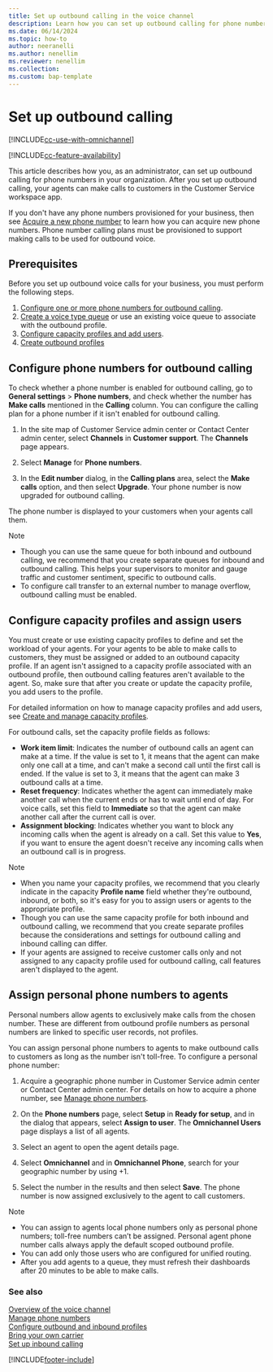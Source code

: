 ```yaml
---
title: Set up outbound calling in the voice channel
description: Learn how you can set up outbound calling for phone numbers in your organization.
ms.date: 06/14/2024
ms.topic: how-to
author: neeranelli
ms.author: nenellim
ms.reviewer: nenellim
ms.collection:
ms.custom: bap-template
---
```


# Set up outbound calling

[!INCLUDE[cc-use-with-omnichannel](../../includes/cc-use-with-omnichannel.md)]

[!INCLUDE[cc-feature-availability](../../includes/cc-feature-availability.md)]


This article describes how you, as an administrator, can set up outbound calling for phone numbers in your organization. After you set up outbound calling, your agents can make calls to customers in the Customer Service workspace app.

If you don't have any phone numbers provisioned for your business, then see [Acquire a new phone number](voice-channel-manage-phone-numbers.md#acquire-new-phone-numbers) to learn how you can acquire new phone numbers. Phone number calling plans must be provisioned to support making calls to be used for outbound voice.


## Prerequisites

Before you set up outbound voice calls for your business, you must perform the following steps.

1. [Configure one or more phone numbers for outbound calling](#configure-phone-numbers-for-outbound-calling).
1. [Create a voice type queue](voice-channel-inbound-calling.md#create-queues-for-voice-channels) or use an existing voice queue to associate with the outbound profile.
1. [Configure capacity profiles and add users](#configure-capacity-profiles-and-assign-users).
1. [Create outbound profiles](configure-outbound-inbound-profiles.md#create-outbound-profiles)

## Configure phone numbers for outbound calling

To check whether a phone number is enabled for outbound calling, go to **General settings** > **Phone numbers**, and check whether the number has **Make calls** mentioned in the **Calling** column. You can configure the calling plan for a phone number if it isn't enabled for outbound calling.

1. In the site map of Customer Service admin center or Contact Center admin center, select **Channels** in **Customer support**. The **Channels** page appears.
    
1. Select **Manage** for **Phone numbers**.
   
1. In the **Edit number** dialog, in the **Calling plans** area, select the **Make calls** option, and then select **Upgrade**.
   Your phone number is now upgraded for outbound calling.

The phone number is displayed to your customers when your agents call them.

> [!NOTE]
> - Though you can use the same queue for both inbound and outbound calling, we recommend that you create separate queues for inbound and outbound calling. This helps your supervisors to monitor and gauge traffic and customer sentiment, specific to outbound calls.
> - To configure call transfer to an external number to manage overflow, outbound calling must be enabled.

## Configure capacity profiles and assign users

You must create or use existing capacity profiles to define and set the workload of your agents. For your agents to be able to make calls to customers, they must be assigned or added to an outbound capacity profile. If an agent isn't assigned to a capacity profile associated with an outbound profile, then outbound calling features aren't available to the agent. So, make sure that after you create or update the capacity profile, you add users to the profile.

For detailed information on how to manage capacity profiles and add users, see [Create and manage capacity profiles](capacity-profiles.md).

For outbound calls, set the capacity profile fields as follows:

- **Work item limit**: Indicates the number of outbound calls an agent can make at a time. If the value is set to 1, it means that the agent can make only one call at a time, and can't make a second call until the first call is ended. If the value is set to 3, it means that the agent can make 3 outbound calls at a time. 
- **Reset frequency**: Indicates whether the agent can immediately make another call when the current ends or has to wait until end of day. For voice calls, set this field to **Immediate** so that the agent can make another call after the current call is over.
- **Assignment blocking**: Indicates whether you want to block any incoming calls when the agent is already on a call. Set this value to **Yes**, if you want to ensure the agent doesn't receive any incoming calls when an outbound call is in progress.

> [!NOTE]
>
> - When you name your capacity profiles, we recommend that you clearly indicate in the capacity **Profile name** field whether they're outbound, inbound, or both, so it's easy for you to assign users or agents to the appropriate profile.
> - Though you can use the same capacity profile for both inbound and outbound calling, we recommend that you create separate profiles because the considerations and settings for outbound calling and inbound calling can differ.
> - If your agents are assigned to receive customer calls only and not assigned to any capacity profile used for outbound calling, call features aren't displayed to the agent.

## Assign personal phone numbers to agents

Personal numbers allow agents to exclusively make calls from the chosen number. These are different from outbound profile numbers as personal numbers are linked to specific user records, not profiles. 

You can assign personal phone numbers to agents to make outbound calls to customers as long as the number isn't toll-free. To configure a personal phone number:

1. Acquire a geographic phone number in Customer Service admin center or Contact Center admin center. For details on how to acquire a phone number, see [Manage phone numbers](voice-channel-manage-phone-numbers.md).

1. On the **Phone numbers** page, select **Setup** in **Ready for setup**, and in the dialog that appears, select **Assign to user**. The **Omnichannel Users** page displays a list of all agents.

1. Select an agent to open the agent details page.

1. Select **Omnichannel** and in **Omnichannel Phone**, search for your geographic number by using +1. 
1. Select the number in the results and then select **Save**. The phone number is now assigned exclusively to the agent to call customers.

> [!NOTE]
> - You can assign to agents local phone numbers only as personal phone numbers; toll-free numbers can’t be assigned. Personal agent phone number calls always apply the default scoped outbound profile.
> - You can add only those users who are configured for unified routing.
> - After you add agents to a queue, they must refresh their dashboards after 20 minutes to be able to make calls.

### See also

[Overview of the voice channel](voice-channel.md)  
[Manage phone numbers](voice-channel-manage-phone-numbers.md)  
[Configure outbound and inbound profiles](configure-outbound-inbound-profiles.md)  
[Bring your own carrier](voice-channel-bring-your-own-number.md)  
[Set up inbound calling](voice-channel-inbound-calling.md)  

[!INCLUDE[footer-include](../../includes/footer-banner.md)]
